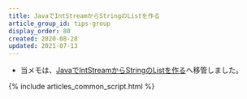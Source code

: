 ```yaml
---
title: JavaでIntStreamからStringのListを作る
article_group_id: tips-group
display_order: 80
created: 2020-08-28
updated: 2021-07-13
---
```

- 当メモは、[JavaでIntStreamからStringのListを作る](https://thinktwice.tech/it/java/creating_a_list_of_string_from_an_intstream_in_java/)へ移管しました。

{% include articles_common_script.html %}
